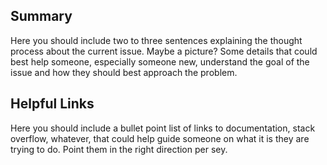 ## Summary
Here you should include two to three sentences explaining the thought process 
about the current issue. Maybe a picture? Some details that could best help someone,
especially someone new, understand the goal of the issue and how they should best 
approach the problem.

## Helpful Links
Here you should include a bullet point list of links to documentation, stack overflow,
whatever, that could help guide someone on what it is they are trying to do. Point
them in the right direction per sey.
